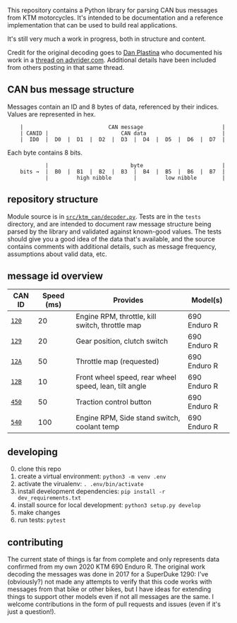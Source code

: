 This repository contains a Python library for parsing CAN bus messages from KTM motorcycles.  It's intended to be documentation and a reference implementation that can be used to build real applications.

It's still very much a work in progress, both in structure and content.

Credit for the original decoding goes to [Dan Plastina](https://advrider.com/f/members/dan-plastina.12530/) who documented his work in a [thread on advrider.com](https://advrider.com/f/threads/results-from-hacking-the-ktm-superduke-1290-can-bus.1200087/). Additional details have been included from others posting in that same thread.

## CAN bus message structure

Messages contain an ID and 8 bytes of data, referenced by their indices.  Values are represented in hex.

```
    |                           CAN message                         |
    | CANID |                       CAN data                        |
    |  ID0  |  D0  |  D1  |  D2  |  D3  |  D4  |  D5  |  D6  |  D7  |
```

Each byte contains 8 bits.

```
            |                          byte                         |
    bits →  |  B0  |  B1  |  B2  |  B3  |  B4  |  B5  |  B6  |  B7  |
            |         high nibble       |         low nibble        |
```

## repository structure

Module source is in [`src/ktm_can/decoder.py`](src/ktm_can/decoder.py).  Tests are in the `tests` directory, and are intended to document raw message structure being parsed by the library and validated against known-good values.  The tests should give you a good idea of the data that's available, and the source contains comments with additional details, such as message frequency, assumptions about valid data, etc.

## message id overview

| CAN ID          | Speed (ms) | Provides                                              | Model(s)       |
|-----------------|------------|-------------------------------------------------------|----------------|
| [`120`](120.md) | 20         | Engine RPM, throttle, kill switch, throttle map       | 690 Enduro R   |
| [`129`](129.md) | 20         | Gear position, clutch switch                          | 690 Enduro R   |
| [`12A`](12A.md) | 50         | Throttle map (requested)                              | 690 Enduro R   |
| [`12B`](12B.md) | 10         | Front wheel speed, rear wheel speed, lean, tilt angle | 690 Enduro R   |
| [`450`](450.md) | 50         | Traction control button                               | 690 Enduro R   |
| [`540`](540.md) | 100        | Engine RPM, Side stand switch, coolant temp           | 690 Enduro R   |

## developing

0. clone this repo
1. create a virtual environment: `python3 -m venv .env`
2. activate the virualenv: `. .env/bin/activate`
3. install development dependencies: `pip install -r dev_requirements.txt`
4. install source for local development: `python3 setup.py develop`
5. make changes
6. run tests: `pytest`

## contributing

The current state of things is far from complete and only represents data confirmed from my own 2020 KTM 690 Enduro R. The original work decoding the messages was done in 2017 for a SuperDuke 1290: I've (obviously?) not made any attempts to verify that this code works with messages from that bike or other bikes, but I have ideas for extending things to support other models even if not all messages are the same.  I welcome contributions in the form of pull requests and issues (even if it's just a question!).
